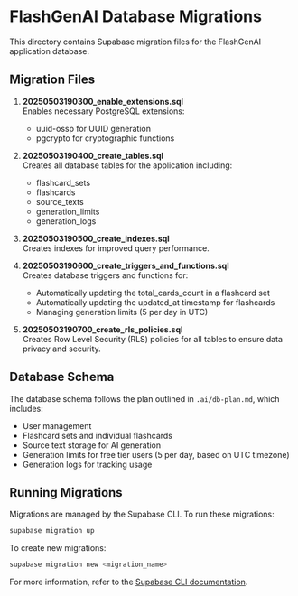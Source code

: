 # FlashGenAI Database Migrations

This directory contains Supabase migration files for the FlashGenAI application database.

## Migration Files

1. **20250503190300_enable_extensions.sql**  
   Enables necessary PostgreSQL extensions:
   - uuid-ossp for UUID generation
   - pgcrypto for cryptographic functions

2. **20250503190400_create_tables.sql**  
   Creates all database tables for the application including:
   - flashcard_sets
   - flashcards
   - source_texts
   - generation_limits
   - generation_logs

3. **20250503190500_create_indexes.sql**  
   Creates indexes for improved query performance.

4. **20250503190600_create_triggers_and_functions.sql**  
   Creates database triggers and functions for:
   - Automatically updating the total_cards_count in a flashcard set
   - Automatically updating the updated_at timestamp for flashcards
   - Managing generation limits (5 per day in UTC)

5. **20250503190700_create_rls_policies.sql**  
   Creates Row Level Security (RLS) policies for all tables to ensure data privacy and security.

## Database Schema

The database schema follows the plan outlined in `.ai/db-plan.md`, which includes:
- User management
- Flashcard sets and individual flashcards
- Source text storage for AI generation
- Generation limits for free tier users (5 per day, based on UTC timezone)
- Generation logs for tracking usage

## Running Migrations

Migrations are managed by the Supabase CLI. To run these migrations:

```bash
supabase migration up
```

To create new migrations:

```bash
supabase migration new <migration_name>
```

For more information, refer to the [Supabase CLI documentation](https://supabase.com/docs/reference/cli/supabase-migration). 